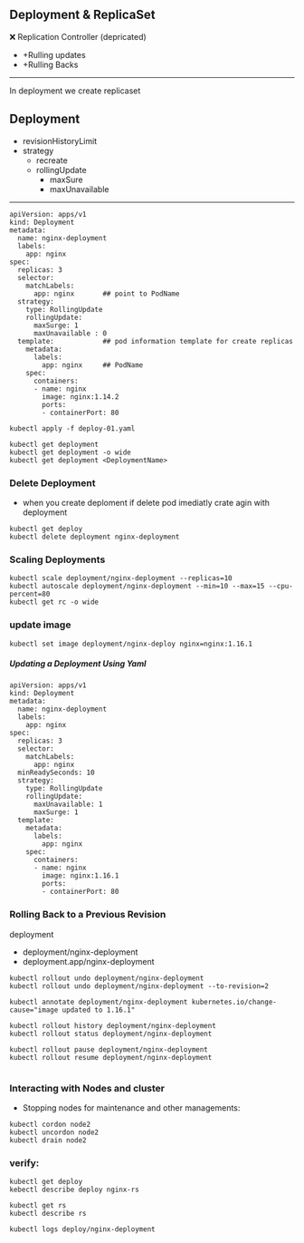 
##  Deployment    &     ReplicaSet 
:x: Replication Controller (depricated)
  * +Rulling updates
  * +Rulling Backs
------------------------------------------------ 
In deployment we create replicaset
## Deployment
* revisionHistoryLimit
* strategy
  - recreate
  - rollingUpdate
     + maxSure
     + maxUnavailable
--------------------------------------------------
```
apiVersion: apps/v1
kind: Deployment
metadata:
  name: nginx-deployment
  labels:
    app: nginx
spec:
  replicas: 3
  selector:
    matchLabels:
      app: nginx       ## point to PodName
  strategy:
    type: RollingUpdate
    rollingUpdate:
      maxSurge: 1
      maxUnavailable : 0
  template:            ## pod information template for create replicas
    metadata:
      labels:
        app: nginx     ## PodName
    spec:
      containers:
      - name: nginx
        image: nginx:1.14.2
        ports:
        - containerPort: 80
```
```
kubectl apply -f deploy-01.yaml
```
```
kubectl get deployment
kubectl get deployment -o wide
kubectl get deployment <DeploymentName>
```
### Delete Deployment
* when you create deploment if delete pod imediatly crate agin with deployment
```
kubectl get deploy
kubectl delete deployment nginx-deployment
```

### Scaling Deployments
```
kubectl scale deployment/nginx-deployment --replicas=10
kubectl autoscale deployment/nginx-deployment --min=10 --max=15 --cpu-percent=80
kubectl get rc -o wide
```
### update image
```
kubectl set image deployment/nginx-deploy nginx=nginx:1.16.1
```
##### Updating a Deployment Using Yaml
```
apiVersion: apps/v1
kind: Deployment
metadata:
  name: nginx-deployment
  labels:
    app: nginx
spec:
  replicas: 3
  selector:
    matchLabels:
      app: nginx
  minReadySeconds: 10
  strategy:
    type: RollingUpdate
    rollingUpdate:
      maxUnavailable: 1
      maxSurge: 1
  template:
    metadata:
      labels:
        app: nginx
    spec:
      containers:
      - name: nginx
        image: nginx:1.16.1
        ports:
        - containerPort: 80
```

### Rolling Back to a Previous Revision
deployment 
* deployment/nginx-deployment
* deployment.app/nginx-deployment
```
kubectl rollout undo deployment/nginx-deployment
kubectl rollout undo deployment/nginx-deployment --to-revision=2

kubectl annotate deployment/nginx-deployment kubernetes.io/change-cause="image updated to 1.16.1"

kubectl rollout history deployment/nginx-deployment
kubectl rollout status deployment/nginx-deployment

kubectl rollout pause deployment/nginx-deployment
kubectl rollout resume deployment/nginx-deployment


```


### Interacting with Nodes and cluster
* Stopping nodes for maintenance and other managements:
```
kubectl cordon node2
kubectl uncordon node2
kubectl drain node2

```


### verify:
```
kubectl get deploy
kebectl describe deploy nginx-rs

kubectl get rs
kubectl describe rs

kubectl logs deploy/nginx-deployment
```
